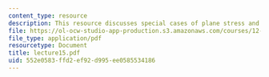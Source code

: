 ```yaml
---
content_type: resource
description: This resource discusses special cases of plane stress and plane strain.
file: https://ol-ocw-studio-app-production.s3.amazonaws.com/courses/12-520-geodynamics-fall-2006/552e0583ffd2ef92d995ee0585534186_lecture15.pdf
file_type: application/pdf
resourcetype: Document
title: lecture15.pdf
uid: 552e0583-ffd2-ef92-d995-ee0585534186
---
```

